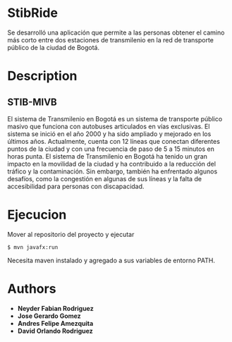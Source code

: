 # StibRide

Se desarrolló una aplicación que permite a las personas obtener el camino más corto entre dos estaciones de transmilenio en la red de transporte público de la ciudad de Bogotá.

# Description

## STIB-MIVB
El sistema de Transmilenio en Bogotá es un sistema de transporte público masivo que funciona con autobuses articulados en vías exclusivas. El sistema se inició en el año 2000 y ha sido ampliado y mejorado en los últimos años. Actualmente, cuenta con 12 líneas que conectan diferentes puntos de la ciudad y con una frecuencia de paso de 5 a 15 minutos en horas punta. El sistema de Transmilenio en Bogotá ha tenido un gran impacto en la movilidad de la ciudad y ha contribuido a la reducción del tráfico y la contaminación. Sin embargo, también ha enfrentado algunos desafíos, como la congestión en algunas de sus líneas y la falta de accesibilidad para personas con discapacidad.

# Ejecucion
Mover al repositorio del proyecto y ejecutar
```
$ mvn javafx:run
```
Necesita maven instalado y agregado a sus variables de entorno PATH.

# Authors
- **Neyder Fabian Rodriguez**
- **Jose Gerardo Gomez**
- **Andres Felipe Amezquita**
- **David Orlando Rodriguez**
